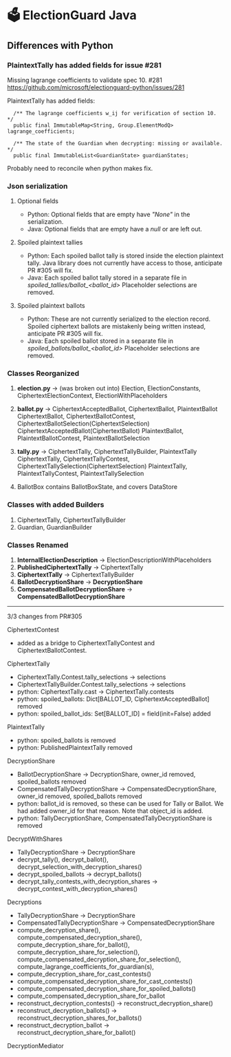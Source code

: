 # 🗳 ElectionGuard Java

## Differences with Python

### PlaintextTally has added fields for issue #281

Missing lagrange coefficients to validate spec 10. #281 https://github.com/microsoft/electionguard-python/issues/281

PlaintextTally has added fields:

````
  /** The lagrange coefficients w_ij for verification of section 10. */
  public final ImmutableMap<String, Group.ElementModQ> lagrange_coefficients;

  /** The state of the Guardian when decrypting: missing or available. */
  public final ImmutableList<GuardianState> guardianStates;
````

Probably need to reconcile when python makes fix.

### Json serialization

1. Optional fields

    * Python: Optional fields that are empty have _"None"_ in the serialization.
    * Java: Optional fields that are empty have a _null_ or are left out.

2. Spoiled plaintext tallies

    * Python: Each spoiled ballot tally is stored inside the election plaintext tally. 
      Java library does not currently have access to those, anticipate PR #305 will fix.
    * Java: Each spoiled ballot tally stored in a separate file in *spoiled_tallies/ballot_<ballot_id>*
      Placeholder selections are removed.

3. Spoiled plaintext ballots

    * Python: These are not currently serialized to the election record. 
      Spoiled ciphertext ballots are mistakenly being written instead, anticipate PR #305 will fix.
    * Java: Each spoiled ballot stored in a separate file in *spoiled_ballots/ballot_<ballot_id>*
      Placeholder selections are removed.

### Classes Reorganized

1. __election.py__ -> (was broken out into) Election, ElectionConstants, CiphertextElectionContext, ElectionWithPlaceholders

2. __ballot.py__ -> CiphertextAcceptedBallot, CiphertextBallot, PlaintextBallot
    CiphertextBallot, CiphertextBallotContest, CiphertextBallotSelection(CiphertextSelection)
    CiphertextAcceptedBallot(CiphertextBallot)
    PlaintextBallot, PlaintextBallotContest, PlaintextBallotSelection
    
3. __tally.py__ -> CiphertextTally, CiphertextTallyBuilder, PlaintextTally
    CiphertextTally, CiphertextTallyContest, CiphertextTallySelection(CiphertextSelection)
    PlaintextTally, PlaintextTallyContest, PlaintextTallySelection
    
4. BallotBox contains BallotBoxState, and covers DataStore

### Classes with added Builders

1. CiphertextTally, CiphertextTallyBuilder
2. Guardian, GuardianBuilder

### Classes Renamed

1. __InternalElectionDescription__ -> ElectionDescriptionWithPlaceholders
2. __PublishedCiphertextTally__ -> CiphertextTally
3. __CiphertextTally__ -> CiphertextTallyBuilder
4. __BallotDecryptionShare__ -> __DecryptionShare__
5. __CompensatedBallotDecryptionShare__ -> __CompensatedBallotDecryptionShare__

---------------------------------------------------------------------------------
3/3 changes from PR#305

CiphertextContest 
* added as a bridge to CiphertextTallyContest and CiphertextBallotContest.

CiphertextTally
* CiphertextTally.Contest.tally_selections -> selections
* CiphertextTallyBuilder.Contest.tally_selections -> selections
* python: CiphertextTally.cast -> CiphertextTally.contests
* python: spoiled_ballots: Dict[BALLOT_ID, CiphertextAcceptedBallot] removed 
* python: spoiled_ballot_ids: Set[BALLOT_ID] = field(init=False) added

PlaintextTally
* python: spoiled_ballots is removed
* python: PublishedPlaintextTally removed

DecryptionShare
* BallotDecryptionShare -> DecryptionShare, owner_id removed, spoiled_ballots removed
* CompensatedTallyDecryptionShare -> CompensatedDecryptionShare, owner_id removed, spoiled_ballots removed
* python: ballot_id is removed, so these can be used for Tally or Ballot. We had added owner_id for that reason.
   Note that object_id is added.
* python: TallyDecryptionShare, CompensatedTallyDecryptionShare is removed

DecryptWithShares
* TallyDecryptionShare -> DecryptionShare
* decrypt_tally(), decrypt_ballot(), decrypt_selection_with_decryption_shares()
* decrypt_spoiled_ballots -> decrypt_ballots()
* decrypt_tally_contests_with_decryption_shares -> decrypt_contest_with_decryption_shares()

Decryptions
* TallyDecryptionShare -> DecryptionShare
* CompensatedTallyDecryptionShare -> CompensatedDecryptionShare
* compute_decryption_share(), compute_compensated_decryption_share(), compute_decryption_share_for_ballot(),
  compute_decryption_share_for_selection(), compute_compensated_decryption_share_for_selection(),
  compute_lagrange_coefficients_for_guardian(s), 
* compute_decryption_share_for_cast_contests() 
* compute_compensated_decryption_share_for_cast_contests()
* compute_compensated_decryption_share_for_spoiled_ballots()
* compute_compensated_decryption_share_for_ballot
* reconstruct_decryption_contests() -> reconstruct_decryption_share()
* reconstruct_decryption_ballots() -> reconstruct_decryption_shares_for_ballots()
* reconstruct_decryption_ballot -> reconstruct_decryption_share_for_ballot()

DecryptionMediator


